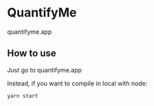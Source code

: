 # QuantifyMe

quantifyme.app

## How to use

Just go to quantifyme.app

Instead, if you want to compile in local with node:

    yarn start
